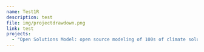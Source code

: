 ```yaml
---
name: Test1R
description: test
file: img/projectdrawdown.png
link: test
projects:
  - "Open Solutions Model: open source modeling of 100s of climate solutions"
---
```

